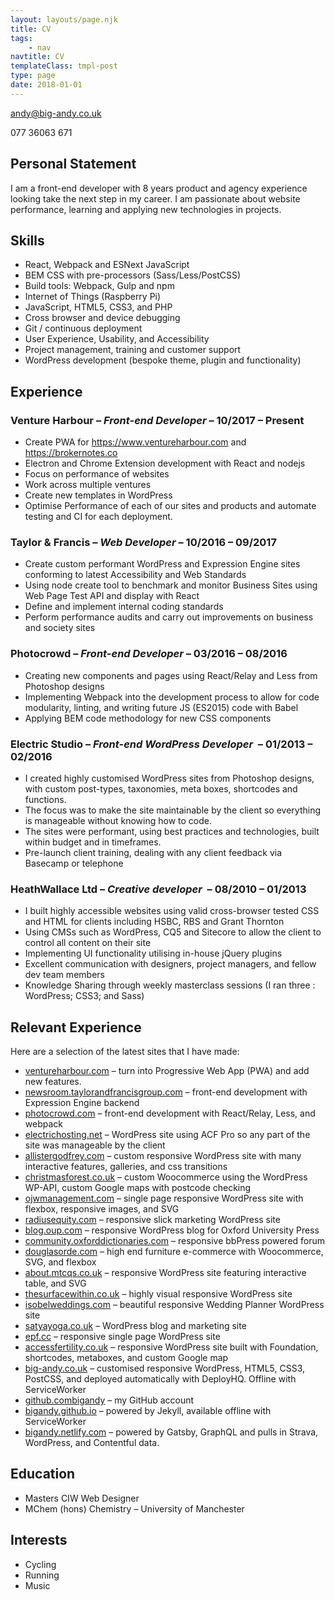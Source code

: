 ```yaml
---
layout: layouts/page.njk
title: CV
tags:
    - nav
navtitle: CV
templateClass: tmpl-post
type: page
date: 2018-01-01
---
```


<a class="email" href="mailto:andy@big-andy.co.uk">andy@big-andy.co.uk</a>

<div class="tel">077 36063 671</div>

<h2>Personal Statement</h2>
<p>I am a front-end developer with 8 years product and agency experience looking take the next step in my career. I am passionate about website performance, learning and applying new technologies in projects.</p>
<h2>Skills</h2>
<ul>
	<li>React, Webpack and ESNext JavaScript</li>
	<li>BEM CSS with pre-processors (Sass/Less/PostCSS)</li>
	<li>Build tools: Webpack, Gulp and npm</li>
	<li>Internet of Things (Raspberry Pi)</li>
	<li>JavaScript, HTML5, CSS3, and PHP</li>
	<li>Cross browser and device debugging</li>
	<li>Git / continuous deployment</li>
	<li>User Experience, Usability, and Accessibility</li>
	<li>Project management, training and customer support</li>
	<li>WordPress development (bespoke theme, plugin and functionality)</li>
</ul>
<h2>Experience</h2>
<h3>Venture Harbour – <em>Front-end Developer</em> – 10/2017 – Present</h3>
<ul>
	<li>Create PWA for <a href="https://www.ventureharbour.com">https://www.ventureharbour.com</a>&nbsp;and <a href="https://brokernotes.co">https://brokernotes.co</a>
	</li>
	<li>Electron and Chrome Extension development with React and nodejs</li>
	<li>Focus on performance of websites</li>
	<li>Work across multiple ventures</li>
	<li>Create new templates in WordPress</li>
	<li>Optimise Performance of each of our sites and products and automate testing and CI for each deployment.</li>
</ul>
<h3>Taylor &amp; Francis – <em>Web Developer</em> – 10/2016 – 09/2017</h3>
<ul>
	<li>Create custom performant WordPress and Expression Engine sites conforming to latest Accessibility and Web Standards</li>
	<li>Using node create tool to benchmark and monitor Business Sites using Web Page Test API and display with React</li>
	<li>Define and implement internal coding standards</li>
	<li>Perform performance audits and carry out improvements on business and society sites</li>
</ul>
<h3>Photocrowd – <em>Front-end Developer</em> – 03/2016 – 08/2016</h3>
<ul>
	<li>Creating new components and pages using React/Relay and Less from Photoshop designs</li>
	<li>Implementing Webpack into the development process to allow for code modularity, linting, and writing future JS (ES2015) code with Babel</li>
	<li>Applying BEM code methodology for new CSS components</li>
</ul>
<h3>Electric Studio – <em>Front-end WordPress Developer</em>&nbsp;&nbsp;– 01/2013 – 02/2016</h3>
<ul>
	<li>I created highly customised WordPress sites from Photoshop designs, with custom post-types, taxonomies, meta boxes, shortcodes and functions.</li>
	<li>The focus was to make the site maintainable by the client so everything is manageable without knowing how to code.</li>
	<li>The sites were performant, using best practices and technologies, built within budget and in timeframes.</li>
	<li>Pre-launch client training, dealing with any client feedback via Basecamp or telephone</li>
</ul>
<h3>HeathWallace Ltd – <em>Creative developer</em>&nbsp;&nbsp;– 08/2010 – 01/2013</h3>
<ul>
	<li>I built highly accessible websites using valid cross-browser tested CSS and HTML for clients including HSBC, RBS and Grant Thornton</li>
	<li>Using CMSs such as WordPress, CQ5 and Sitecore to allow the client to control all content on their site</li>
	<li>Implementing UI functionality utilising in-house jQuery plugins</li>
	<li>Excellent communication with designers, project managers, and fellow dev team members</li>
	<li>Knowledge Sharing through weekly masterclass sessions (I ran three : WordPress; CSS3; and Sass)</li>
</ul>
<h2>Relevant Experience</h2>
<p>Here are a selection of the latest sites that I have made:</p>
<ul>
	<li>
		<a href="https://www.ventureharbour.com" rel="noopener" target="_blank">ventureharbour.com</a> – turn into Progressive Web App (PWA) and add new features.
	</li>
	<li>
		<a href="http://newsroom.taylorandfrancisgroup.com/" rel="noopener" target="_blank">newsroom.taylorandfrancisgroup.com</a> – front-end development with Expression Engine backend
	</li>
	<li>
		<a href="https://www.photocrowd.com">photocrowd.com</a> – front-end development with React/Relay, Less, and webpack
	</li>
	<li>
		<a href="https://electrichosting.net">electrichosting.net</a> – WordPress site using ACF Pro so any part of the site was manageable by the client
	</li>
	<li>
		<a href="http://www.allistergodfrey.com/">allistergodfrey.com</a> – custom responsive WordPress site with many interactive features, galleries, and css transitions
	</li>
	<li>
		<a href="https://www.christmasforest.co.uk/" rel="noopener" target="_blank">christmasforest.co.uk</a> – custom Woocommerce using the WordPress WP-API, custom Google maps with postcode checking
	</li>
	<li>
		<a href="http://www.ojwmanagement.com/" rel="noopener" target="_blank">ojwmanagement.com</a> – single page responsive WordPress site with flexbox, responsive images, and SVG
	</li>
	<li>
		<a href="http://www.radiusequity.com/" rel="noopener" target="_blank">radiusequity.com</a> – responsive slick marketing WordPress site
	</li>
	<li>
		<a href="http://blog.oup.com/" rel="noopener" target="_blank">blog.oup.com</a> – responsive WordPress blog for Oxford University Press
	</li>
	<li>
		<a href="http://community.oxforddictionaries.com/" rel="noopener" target="_blank">community.oxforddictionaries.com</a> – responsive bbPress powered forum
	</li>
	<li>
		<a href="http://www.douglasorde.com/" rel="noopener" target="_blank">douglasorde.com</a> – high end furniture e-commerce with Woocommerce, SVG, and flexbox
	</li>
	<li>
		<a href="http://about.mtcqs.co.uk/" rel="noopener" target="_blank">about.mtcqs.co.uk</a> – responsive WordPress site featuring interactive table, and SVG
	</li>
	<li>
		<a href="http://www.thesurfacewithin.co.uk/" rel="noopener" target="_blank">thesurfacewithin.co.uk</a> – highly visual responsive WordPress site
	</li>
	<li>
		<a href="http://www.isobelweddings.com/" rel="noopener" target="_blank">isobelweddings.com</a> – beautiful responsive Wedding Planner WordPress site
	</li>
	<li>
		<a href="http://www.satyayoga.co.uk/" rel="noopener" target="_blank">satyayoga.co.uk</a> – WordPress blog and marketing site
	</li>
	<li>
		<a href="http://www.epf.cc/" rel="noopener" target="_blank">epf.cc</a> – responsive single page WordPress site
	</li>
	<li>
		<a href="http://accessfertility.co.uk/" rel="noopener" target="_blank">accessfertility.co.uk</a> – responsive WordPress site built with Foundation, shortcodes, metaboxes, and custom Google map
	</li>
	<li>
		<a href="https://big-andy.co.uk" rel="noopener" target="_blank">big-andy.co.uk</a> – customised responsive WordPress, HTML5, CSS3, PostCSS, and deployed automatically with DeployHQ. Offline with ServiceWorker
	</li>
	<li>
		<a href="https://github.com/bigandy" rel="noopener" target="_blank">github.combigandy</a> – my GitHub account
	</li>
	<li>
		<a href="https://bigandy.github.io" rel="noopener" target="_blank">bigandy.github.io</a> – powered by Jekyll, available offline with ServiceWorker
	</li>
	<li>
		<a href="https://bigandy.netlify.com" rel="noopener" target="_blank">bigandy.netlify.com</a> – powered by Gatsby, GraphQL and pulls in Strava, WordPress, and Contentful data.
	</li>
</ul>

## Education

-   Masters CIW Web Designer
-   MChem (hons) Chemistry – University of Manchester

## Interests

-   Cycling
-   Running
-   Music
